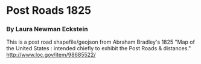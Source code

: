 # Post Roads 1825
### By Laura Newman Eckstein
This is a post road shapefile/geojson from Abraham Bradley's 1825 "Map of the United States : intended chiefly to exhibit the Post Roads &amp; distances." http://www.loc.gov/item/98685522/
